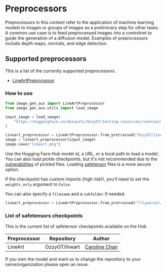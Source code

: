 # Preprocessors

Preprocessors in this context refer to the application of machine learning models to images or groups of images as a preliminary step for other tasks. A common use case is to feed preprocessed images into a controlnet to guide the generation of a diffusion model. Examples of preprocessors include depth maps, normals, and edge detection.

## Supported preprocessors

This is a list of the currently supported preprocessors.

* [LineArtPreprocessor](https://github.com/asomoza/image_gen_aux/blob/main/src/image_gen_aux/preprocessors/lineart/README.md)

### How to use

```python
from image_gen_aux import LineArtPreprocessor
from image_gen_aux.utils import load_image

input_image = load_image(
    "https://huggingface.co/datasets/OzzyGT/testing-resources/resolve/main/simple_upscale/hippowaffle.png"
)

lineart_preprocessor = LineArtPreprocessor.from_pretrained("OzzyGT/lineart").to("cuda")
image = lineart_preprocessor(input_image)
image.save("lineart.png")
```

Use the Hugging Face Hub model id, a URL, or a local path to load a model. You can also load pickle checkpoints, but it's not recommended due to the [vulnerabilities](https://docs.python.org/3/library/pickle.html) of pickled files. Loading [safetensor](https://hf.co/docs/safetensors/index) files is a more secure option.

If the checkpoint has custom imports (high risk!), you'll need to set the `weights_only` argument to `False`.

You can also specify a `filename` and a `subfolder` if needed.

```python
lineart_preprocessor = LineArtPreprocessor.from_pretrained("lllyasviel/Annotators", filename="sk_model.pth", weights_only=False).to("cuda")
```

### List of safetensors checkpoints

This is the current list of safetensor checkpoints available on the Hub.

|Preprocessor|Repository|Author|
|---|---|---|
|LineArt|OzzyGT/lineart|[Caroline Chan](https://github.com/carolineec)|

If you own the model and want us to change the repository to your name/organization please open an issue.
